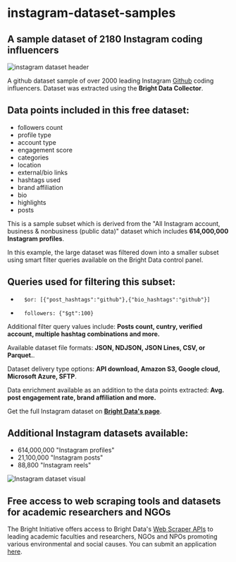 # instagram-dataset-samples

<h2>A sample dataset of 2180 Instagram coding influencers</h2>

![instagram dataset header](https://github.com/luminati-io/Instagram-dataset-samples/blob/main/Instagram%20Datasets.png)

A github dataset sample of over 2000 leading Instagram [Github](https://www.instagram.com/explore/tags/github/) coding influencers. Dataset was extracted using the <b>Bright Data Collector</b>.

<h2>Data points included in this free dataset:</h2>

* followers count
* profile type
* account type
* engagement score
* categories
* location
* external/bio links
* hashtags used
* brand affiliation
* bio
* highlights
* posts



This is a sample subset which is derived from the "All Instagram account, business & nonbusiness (public data)"
dataset which includes <b>614,000,000 Instagram profiles</b>.

In this example, the large dataset was filtered down into a smaller subset using smart filter queries available on the Bright Data control panel.
<h2>Queries used for filtering this subset:</h2>


*   	$or: [{"post_hashtags":"github"},{"bio_hashtags":"github"}]
*   	followers: {"$gt":100}

Additional filter query values include: <b>Posts count, cuntry, verified account, multiple hashtag combinations and more.</b>

Available dataset file formats: <b>JSON, NDJSON, JSON Lines, CSV, or Parquet.</b>.

Dataset delivery type options: <b>API download, Amazon S3, Google cloud, Microsoft Azure, SFTP</b>.

Data enrichment available as an addition to the data points extracted: <b>Avg. post engagement rate, brand affiliation and more.</b>

Get the full Instagram dataset on <b>[Bright Data's page](https://brightdata.com/products/datasets/instagram)</b>.

<h2>Additional Instagram datasets available:</h2>

*   614,000,000 "Instagram profiles" 
*   21,100,000 "Instagram posts"
*   88,800 "Instagram reels"

![Instagram dataset visual](https://github.com/luminati-io/Instagram-dataset-samples/blob/main/ig_dataset.PNG)

<h2>Free access to web scraping tools and datasets for academic researchers and NGOs</h2>

The Bright Initiative offers access to Bright Data's [Web Scraper APIs](https://brightdata.com/products/web-scraper) to leading academic faculties and researchers, NGOs and NPOs promoting various environmental and social causes. You can submit an application [here](https://brightinitiative.com).

